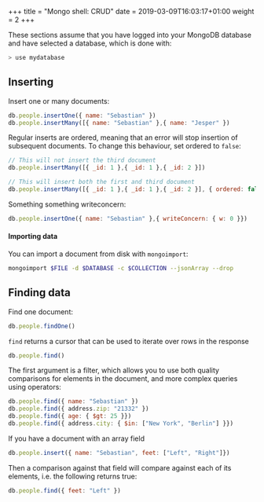 +++
title = "Mongo shell: CRUD"
date = 2019-03-09T16:03:17+01:00
weight = 2
+++

These sections assume that you have logged into your MongoDB database and have selected a database, which is done with:

```bash
> use mydatabase
```

## Inserting

Insert one or many documents:

```javascript
db.people.insertOne({ name: "Sebastian" })
db.people.insertMany([{ name: "Sebastian" },{ name: "Jesper" })
```

Regular inserts are ordered, meaning that an error will stop insertion of subsequent documents. To change this behaviour, set ordered to `false`:

```javascript
// This will not insert the third document 
db.people.insertMany([{ _id: 1 },{ _id: 1 },{ _id: 2 }])

// This will insert both the first and third document
db.people.insertMany([{ _id: 1 },{ _id: 1 },{ _id: 2 }], { ordered: false })
```

Something something writeconcern:

```javascript
db.people.insertOne({ name: "Sebastian" },{ writeConcern: { w: 0 }})
```

#### Importing data

You can import a document from disk with `mongoimport`:

```bash
mongoimport $FILE -d $DATABASE -c $COLLECTION --jsonArray --drop
```

## Finding data

Find one document:

```javascript
db.people.findOne()
```

`find` returns a cursor that can be used to iterate over rows in the response

```javascript
db.people.find()
```

The first argument is a filter, which allows you to use both quality comparisons for elements in the document, and more complex queries using operators:

```javascript
db.people.find({ name: "Sebastian" })
db.people.find({ address.zip: "21332" })
db.people.find({ age: { $gt: 25 }})
db.people.find({ address.city: { $in: ["New York", "Berlin"] }})
```

If you have a document with an array field

```javascript
db.people.insert({ name: "Sebastian", feet: ["Left", "Right"]})
```

Then a comparison against that field will compare against each of its elements, i.e. the following returns true:

```javascript
db.people.find({ feet: "Left" })
```
